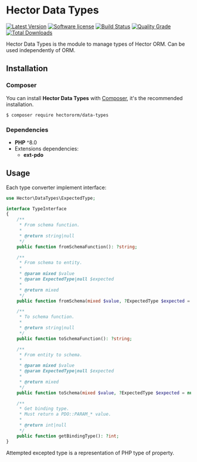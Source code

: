 # Hector Data Types

[![Latest Version](https://img.shields.io/packagist/v/hectororm/data-types.svg?style=flat-square)](https://github.com/hectororm/data-types/releases)
[![Software license](https://img.shields.io/github/license/hectororm/data-types.svg?style=flat-square)](https://github.com/hectororm/data-types/blob/main/LICENSE)
[![Build Status](https://img.shields.io/github/actions/workflow/status/hectororm/data-types/tests.yml?branch=main&style=flat-square)](https://github.com/hectororm/data-types/actions/workflows/tests.yml?query=branch%3Amain)
[![Quality Grade](https://img.shields.io/codacy/grade/49693590f2bc4e1fbb174b4b7cf0d0b4/main.svg?style=flat-square)](https://app.codacy.com/gh/hectororm/data-types)
[![Total Downloads](https://img.shields.io/packagist/dt/hectororm/data-types.svg?style=flat-square)](https://packagist.org/packages/hectororm/data-types)

Hector Data Types is the module to manage types of Hector ORM. Can be used independently of ORM.

## Installation

### Composer

You can install **Hector Data Types** with [Composer](https://getcomposer.org/), it's the recommended installation.

```shell
$ composer require hectororm/data-types
```

### Dependencies

- **PHP** ^8.0
- Extensions dependencies:
    - **ext-pdo**

## Usage

Each type converter implement interface:

```php
use Hector\DataTypes\ExpectedType;

interface TypeInterface
{
    /**
     * From schema function.
     *
     * @return string|null
     */
    public function fromSchemaFunction(): ?string;

    /**
     * From schema to entity.
     *
     * @param mixed $value
     * @param ExpectedType|null $expected
     *
     * @return mixed
     */
    public function fromSchema(mixed $value, ?ExpectedType $expected = null): mixed;

    /**
     * To schema function.
     *
     * @return string|null
     */
    public function toSchemaFunction(): ?string;

    /**
     * From entity to schema.
     *
     * @param mixed $value
     * @param ExpectedType|null $expected
     *
     * @return mixed
     */
    public function toSchema(mixed $value, ?ExpectedType $expected = null): mixed;

    /**
     * Get binding type.
     * Must return a PDO::PARAM_* value.
     *
     * @return int|null
     */
    public function getBindingType(): ?int;
}
```

Attempted excepted type is a representation of PHP type of property.